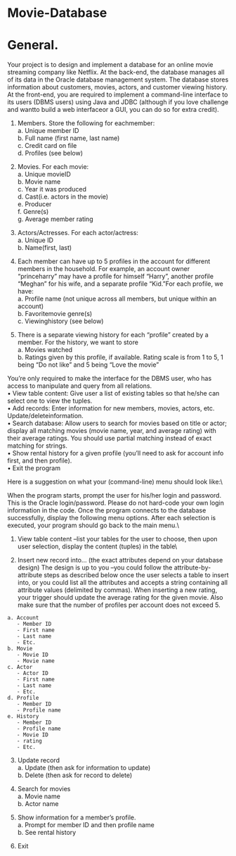 # Movie-Database

# General. 
Your project is to design and implement a database for an online movie streaming company like Netflix. At the back-end, the database manages all of its data in the Oracle database management system. The database stores information about customers, movies, actors, and customer viewing history. At the front-end, you are required to implement a command-line interface to its users (DBMS users) using Java and JDBC (although if you love challenge and wantto build a web interfaceor a GUI, you can do so for extra credit). 

1. Members. Store the following for eachmember:\
  a. Unique member ID\
  b. Full name (first name, last name)\
  c. Credit card on file\
  d. Profiles (see below)
  
2. Movies. For each movie:\
  a. Unique movieID\
  b. Movie name\
  c. Year it was produced\
  d. Cast(i.e. actors in the movie)\
  e. Producer\
  f. Genre(s)\
  g. Average member rating
  
3. Actors/Actresses. For each actor/actress:\
  a. Unique ID\
  b. Name(first, last)
  
4. Each member can have up to 5 profiles in the account for different members in the household. For example, an account owner “princeharry” may have a profile for himself “Harry”, another profile “Meghan” for his wife, and a separate profile “Kid.”For each profile, we have:\
  a. Profile name (not unique across all members, but unique within an account)\
  b. Favoritemovie genre(s)\
  c. Viewinghistory (see below)
  
5. There is a separate viewing history for each “profile” created by a member. For the history, we want to store\
  a. Movies watched\
  b. Ratings given by this profile, if available. Rating scale is from 1 to 5, 1 being “Do not like” and 5 being “Love the movie”
  
 You’re only required to make the interface for the DBMS user, who has access to manipulate and query from all relations.\
  • View table content: Give user a list of existing tables so that he/she can select one to view the tuples.\
  • Add records: Enter information for new members, movies, actors, etc. Update/deleteinformation.\
  • Search database: Allow users to search for movies based on title or actor; display all matching movies (movie name, year, and average rating) with their average ratings. You should use partial matching instead of exact matching for strings.\
  • Show rental history for a given profile (you’ll need to ask for account info first, and then profile).\
  • Exit the program
  
  Here is a suggestion on what your (command-line) menu should look like:\
  
  When the program starts, prompt the user for his/her login and password. This is the Oracle login/password. Please do not hard-code your own login information in the code. Once the program connects to the database successfully, display the following menu options. After each selection is executed, your program should go back to the main menu.\
  
  1. View table content –list your tables for the user to choose, then upon user selection, display the content (tuples) in the table\
  
  2. Insert new record into... (the exact attributes depend on your database design) The design is up to you –you could follow the attribute-by-attribute steps as described below once the user selects a table to insert into, or you could list all the attributes and accepts a string containing all attribute values (delimited by commas). When inserting a new rating, your trigger should update the average rating for the given movie. Also make sure that the number of profiles per account does not exceed 5.
  
    a. Account
       - Member ID
       - First name
       - Last name
       - Etc.
    b. Movie
       - Movie ID
       - Movie name
    c. Actor
       - Actor ID
       - First name
       - Last name
       - Etc.
    d. Profile
       - Member ID
       - Profile name
    e. History
       - Member ID
       - Profile name
       - Movie ID
       - rating
       - Etc.
      
  3. Update record\
    a. Update (then ask for information to update)\
    b. Delete (then ask for record to delete)
    
  4. Search for movies\
    a. Movie name\
    b. Actor name
  
  5. Show information for a member’s profile.\
    a. Prompt for member ID and then profile name\
    b. See rental history
    
  6. Exit
      
      
      
      
